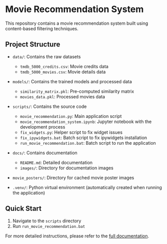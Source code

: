 # Movie Recommendation System

This repository contains a movie recommendation system built using content-based filtering techniques.

## Project Structure

- `data/`: Contains the raw datasets
  - `tmdb_5000_credits.csv`: Movie credits data
  - `tmdb_5000_movies.csv`: Movie details data

- `models/`: Contains the trained models and processed data
  - `similarity_matrix.pkl`: Pre-computed similarity matrix
  - `movies_data.pkl`: Processed movies data

- `scripts/`: Contains the source code
  - `movie_recommendation.py`: Main application script
  - `movie_recommendation_system.ipynb`: Jupyter notebook with the development process
  - `fix_widgets.py`: Helper script to fix widget issues
  - `fix_ipywidgets.bat`: Batch script to fix ipywidgets installation
  - `run_movie_recommendation.bat`: Batch script to run the application

- `docs/`: Contains documentation
  - `README.md`: Detailed documentation
  - `images/`: Directory for documentation images

- `movie_posters/`: Directory for cached movie poster images

- `.venv/`: Python virtual environment (automatically created when running the application)

## Quick Start

1. Navigate to the `scripts` directory
2. Run `run_movie_recommendation.bat`

For more detailed instructions, please refer to the [full documentation](docs/README.md). 